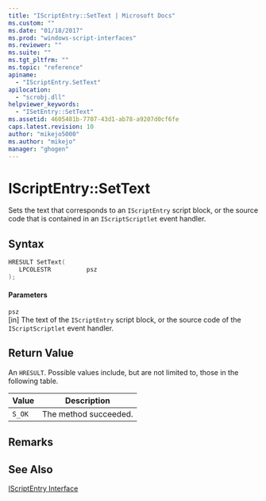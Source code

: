 ```yaml
---
title: "IScriptEntry::SetText | Microsoft Docs"
ms.custom: ""
ms.date: "01/18/2017"
ms.prod: "windows-script-interfaces"
ms.reviewer: ""
ms.suite: ""
ms.tgt_pltfrm: ""
ms.topic: "reference"
apiname: 
  - "IScriptEntry.SetText"
apilocation: 
  - "scrobj.dll"
helpviewer_keywords: 
  - "ISetEntry::SetText"
ms.assetid: 4605481b-7707-43d1-ab78-a9207d0cf6fe
caps.latest.revision: 10
author: "mikejo5000"
ms.author: "mikejo"
manager: "ghogen"
---
```

# IScriptEntry::SetText
Sets the text that corresponds to an `IScriptEntry` script block, or the source code that is contained in an `IScriptScriptlet` event handler.  
  
## Syntax  
  
```cpp
HRESULT SetText(  
   LPCOLESTR          psz  
);  
```  
  
#### Parameters  
 `psz`  
 [in] The text of the `IScriptEntry` script block, or the source code of the `IScriptScriptlet` event handler.  
  
## Return Value  
 An `HRESULT`. Possible values include, but are not limited to, those in the following table.  
  
|Value|Description|  
|-----------|-----------------|  
|`S_OK`|The method succeeded.|  
  
## Remarks  
  
## See Also  
 [IScriptEntry Interface](../../winscript/reference/iscriptentry-interface.md)